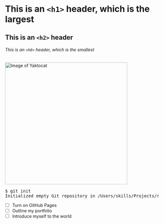 # This is an `<h1>` header, which is the largest
## This is an `<h2>` header
###### This is an `<h6>` header, which is the smallest

<img alt="Image of Yaktocat" src=https://octodex.github.com/images/yaktocat.png width=400>

<pre>
$ git init
Initialized empty Git repository in /Users/skills/Projects/recipe-repository/.git/
</pre>

- [ ] Turn on GitHub Pages
- [ ] Outline my portfolio
- [ ] Introduce myself to the world
